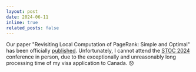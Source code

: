 ```yaml
---
layout: post
date: 2024-06-11
inline: true
related_posts: false
---
```


Our paper "Revisiting Local Computation of PageRank: Simple and Optimal" has been officially [published](https://dl.acm.org/doi/10.1145/3618260.3649661). Unfortunately, I cannot attend the [STOC 2024](https://acm-stoc.org/stoc2024) conference in person, due to the exceptionally and unreasonably long processing time of my visa application to Canada. :disappointed:

